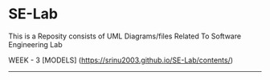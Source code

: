 # SE-Lab
This is a Reposity consists of UML Diagrams/files Related To Software Engineering Lab

WEEK - 3 [MODELS] (https://srinu2003.github.io/SE-Lab/contents/)



----